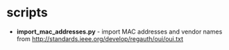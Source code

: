 # scripts
- **import_mac_addresses.py** - import MAC addresses and vendor names from http://standards.ieee.org/develop/regauth/oui/oui.txt
